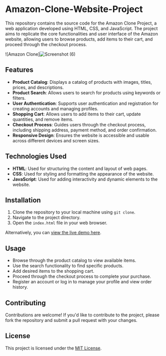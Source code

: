 # Amazon-Clone-Website-Project

This repository contains the source code for the Amazon Clone Project, a web application developed using HTML, CSS, and JavaScript. The project aims to replicate the core functionalities and user interface of the Amazon website, allowing users to browse products, add items to their cart, and proceed through the checkout process.

![Amazon Clone]![Screenshot (6)](https://github.com/Ankush1505/Amazon-Clone-Website-Project/assets/115377742/201e0e61-e53e-40bd-9c9d-03545d1a1f22)

## Features

- **Product Catalog**: Displays a catalog of products with images, titles, prices, and descriptions.
- **Product Search**: Allows users to search for products using keywords or filters.
- **User Authentication**: Supports user authentication and registration for creating accounts and managing profiles.
- **Shopping Cart**: Allows users to add items to their cart, update quantities, and remove items.
- **Checkout Process**: Guides users through the checkout process, including shipping address, payment method, and order confirmation.
- **Responsive Design**: Ensures the website is accessible and usable across different devices and screen sizes.

## Technologies Used

- **HTML**: Used for structuring the content and layout of web pages.
- **CSS**: Used for styling and formatting the appearance of the website.
- **JavaScript**: Used for adding interactivity and dynamic elements to the website.

## Installation

1. Clone the repository to your local machine using `git clone`.
2. Navigate to the project directory.
3. Open the `index.html` file in your web browser.

Alternatively, you can [view the live demo here](#).

## Usage

- Browse through the product catalog to view available items.
- Use the search functionality to find specific products.
- Add desired items to the shopping cart.
- Proceed through the checkout process to complete your purchase.
- Register an account or log in to manage your profile and view order history.

## Contributing

Contributions are welcome! If you'd like to contribute to the project, please fork the repository and submit a pull request with your changes.

## License

This project is licensed under the [MIT License](LICENSE).

